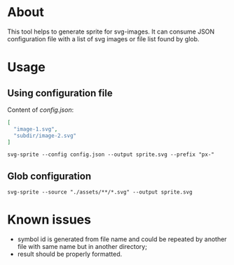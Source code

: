 # About

This tool helps to generate sprite for svg-images. It can consume JSON configuration file with a list of svg images or
file list found by glob.

# Usage

## Using configuration file

Content of *config.json*:
```json
[
  "image-1.svg",
  "subdir/image-2.svg"
]
```

```shell
svg-sprite --config config.json --output sprite.svg --prefix "px-"
```

## Glob configuration

```shell
svg-sprite --source "./assets/**/*.svg" --output sprite.svg
```

# Known issues

- symbol id is generated from file name and could be repeated by another file with same name but in another directory;
- result should be properly formatted.